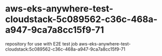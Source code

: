 # aws-eks-anywhere-test-cloudstack-5c089562-c36c-468a-a947-9ca7a8cc15f9-71
repository for use with E2E test job aws-eks-anywhere-test-cloudstack:5c089562-c36c-468a-a947-9ca7a8cc15f9-71
